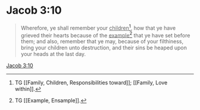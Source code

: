 # Jacob 3:10

> Wherefore, ye shall remember your <u>children</u>[^a], how that ye have grieved their hearts because of the <u>example</u>[^b] that ye have set before them; and also, remember that ye may, because of your filthiness, bring your children unto destruction, and their sins be heaped upon your heads at the last day.

[Jacob 3:10](https://www.churchofjesuschrist.org/study/scriptures/bofm/jacob/3?lang=eng&id=p10#p10)


[^a]: TG [[Family, Children, Responsibilities toward]]; [[Family, Love within]].
[^b]: TG [[Example, Ensample]].
